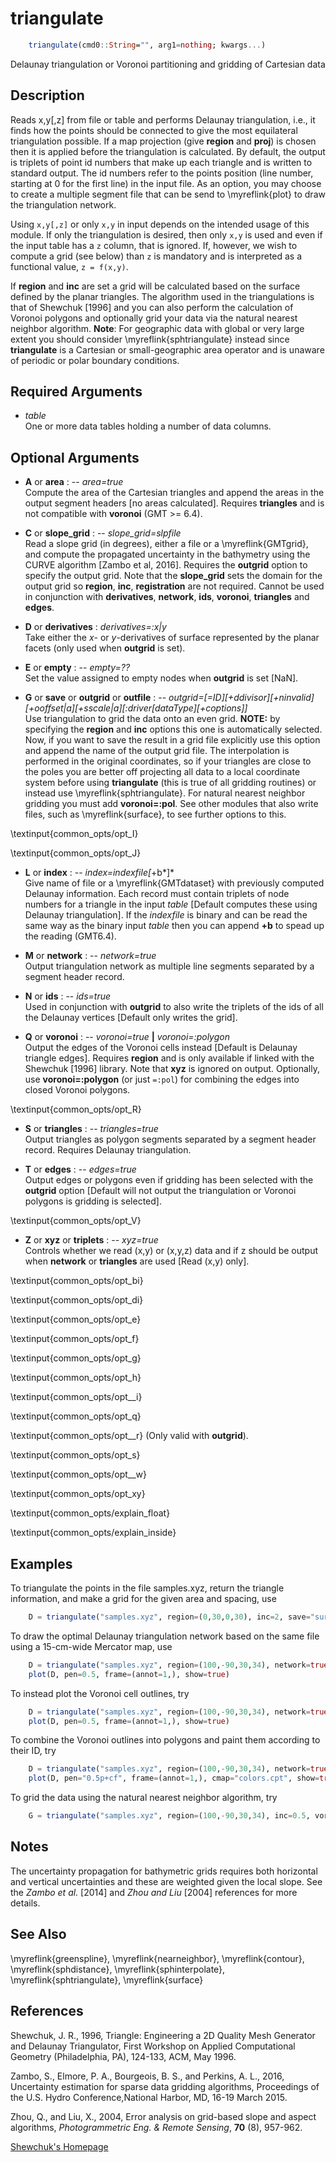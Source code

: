 # triangulate

```julia
	triangulate(cmd0::String="", arg1=nothing; kwargs...)
```

Delaunay triangulation or Voronoi partitioning and gridding of Cartesian data

Description
-----------

Reads x,y[,z] from file or table and performs Delaunay triangulation, i.e., it finds how the
points should be connected to give the most equilateral triangulation possible. If a map
projection (give **region** and **proj**) is chosen then it is applied before the triangulation
is calculated. By default, the output is triplets of point id numbers that make up each triangle
and is written to standard output. The id numbers refer to the points position (line number,
starting at 0 for the first line) in the input file. As an option, you may choose to create a
multiple segment file that can be send to \myreflink{plot} to draw the triangulation network.

Using `x,y[,z]` or only `x,y` in input depends on the intended usage of this module. If only the
triangulation is desired, then only `x,y` is used and even if the input table has a `z` column,
that is ignored. If, however, we wish to compute a grid (see below) than `z` is mandatory and
is interpreted as a functional value, ``z = f(x,y)``.

If **region** and **inc** are set a grid will be calculated based on the surface defined by the
planar triangles. The algorithm used in the triangulations is that of
Shewchuk [1996] and you can also perform the calculation of Voronoi
polygons and optionally grid your data via the natural nearest neighbor algorithm. **Note**:
For geographic data with global or very large extent you should consider \myreflink{sphtriangulate}
instead since **triangulate** is a Cartesian or small-geographic area operator and is unaware
of periodic or polar boundary conditions.

Required Arguments
------------------

- *table*\
    One or more data tables holding a number of data columns.

Optional Arguments
------------------

- **A** or **area** : -- *area=true*\
    Compute the area of the Cartesian triangles and append the areas in the output segment
    headers [no areas calculated]. Requires **triangles** and is not compatible with **voronoi** (GMT >= 6.4).

- **C** or **slope_grid** : -- *slope_grid=slpfile*\
    Read a slope grid (in degrees), either a file or a \myreflink{GMTgrid}, and compute the
    propagated uncertainty in the bathymetry using the CURVE algorithm [Zambo et al, 2016].
    Requires the **outgrid** option to specify the output grid. Note that the **slope_grid**
    sets the domain for the output grid so **region**, **inc**, **registration** are not required.
    Cannot be used in conjunction with **derivatives**, **network**, **ids**, **voronoi**,
    **triangles** and **edges**.

- **D** or **derivatives** : *derivatives=:x|y*\
    Take either the *x*- or *y*-derivatives of surface represented by the planar facets
    (only used when **outgrid** is set).

- **E** or **empty** : -- *empty=??*\
    Set the value assigned to empty nodes when **outgrid** is set [NaN].

- **G** or **save** or **outgrid** or **outfile** : -- *outgrid=[=ID][+ddivisor][+ninvalid][+ooffset|a][+sscale|a][:driver[dataType][+coptions]]*\
    Use triangulation to grid the data onto an even grid. **NOTE:** by specifying the **region** and
    **inc** options this one is automatically selected. Now, if you want to save the result in a grid
    file explicitly use this option and append the name of the output grid file. The interpolation is
    performed in the original coordinates, so if your triangles are close to the poles you are better
    off projecting all data to a local coordinate system before using **triangulate** (this is true
    of all gridding routines) or instead use \myreflink{sphtriangulate}. For natural nearest neighbor
    gridding you must add **voronoi=:pol**. See other modules that also write files, such as
    \myreflink{surface}, to see further options to this.

\textinput{common_opts/opt_I}

\textinput{common_opts/opt_J}

- **L** or **index** : -- *index=indexfile[*+b*]*\
    Give name of file or a \myreflink{GMTdataset} with previously computed Delaunay information.
    Each record must contain triplets of node numbers for a triangle in the input *table*
    [Default computes these using Delaunay triangulation]. If the *indexfile* is binary and can
    be read the same way as the binary input *table* then you can append **+b** to spead up the reading (GMT6.4).

- **M** or **network** : -- *network=true*\
    Output triangulation network as multiple line segments separated by a segment header record.

- **N** or **ids** : -- *ids=true*\
    Used in conjunction with **outgrid** to also write the triplets of the ids of all the Delaunay vertices [Default only writes the grid].

- **Q** or **voronoi** : -- *voronoi=true* **|** *voronoi=:polygon*\
    Output the edges of the Voronoi cells instead [Default is Delaunay triangle edges].
    Requires **region** and is only available if linked with the Shewchuk [1996] library.
    Note that **xyz** is ignored on output. Optionally, use **voronoi=:polygon** (or just `=:pol`)
    for combining the edges into closed Voronoi polygons.

\textinput{common_opts/opt_R}

- **S** or **triangles** : -- *triangles=true*\
    Output triangles as polygon segments separated by a segment header record. Requires Delaunay triangulation.

- **T** or **edges** : -- *edges=true*\
    Output edges or polygons even if gridding has been selected with the **outgrid** option
    [Default will not output the triangulation or Voronoi polygons is gridding is selected].

\textinput{common_opts/opt_V}

- **Z** or **xyz** or **triplets** : -- *xyz=true*\
    Controls whether we read (x,y) or (x,y,z) data and if z should be output when **network**
    or **triangles** are used [Read (x,y) only].

\textinput{common_opts/opt_bi}

\textinput{common_opts/opt_di}

\textinput{common_opts/opt_e}

\textinput{common_opts/opt_f}

\textinput{common_opts/opt_g}

\textinput{common_opts/opt_h}

\textinput{common_opts/opt__i}

\textinput{common_opts/opt_q}

\textinput{common_opts/opt__r}  (Only valid with **outgrid**).

\textinput{common_opts/opt_s}

\textinput{common_opts/opt__w}

\textinput{common_opts/opt_xy}

\textinput{common_opts/explain_float}

\textinput{common_opts/explain_inside}

Examples
--------

To triangulate the points in the file samples.xyz, return the triangle
information, and make a grid for the given area and spacing, use

```julia
    D = triangulate("samples.xyz", region=(0,30,0,30), inc=2, save="surf.nc")
```

To draw the optimal Delaunay triangulation network based on the same
file using a 15-cm-wide Mercator map, use

```julia
    D = triangulate("samples.xyz", region=(100,-90,30,34), network=true, proj=:Mercator)
    plot(D, pen=0.5, frame=(annot=1,), show=true)
```

To instead plot the Voronoi cell outlines, try

```julia
    D = triangulate("samples.xyz", region=(100,-90,30,34), network=true, voronoi=true, proj=:Mercator)
    plot(D, pen=0.5, frame=(annot=1,), show=true)
```

To combine the Voronoi outlines into polygons and paint them according to their ID, try

```julia
    D = triangulate("samples.xyz", region=(100,-90,30,34), network=true, voronoi=:polyg, proj=:Mercator)
    plot(D, pen="0.5p+cf", frame=(annot=1,), cmap="colors.cpt", show=true)
```

To grid the data using the natural nearest neighbor algorithm, try

```julia
    G = triangulate("samples.xyz", region=(100,-90,30,34), inc=0.5, voronoi=:polygon)
```

Notes
-----

The uncertainty propagation for bathymetric grids requires both horizontal
and vertical uncertainties and these are weighted given the local slope.
See the *Zambo et al.* [2014] and *Zhou and Liu* [2004] references for more details.


See Also
--------

\myreflink{greenspline},
\myreflink{nearneighbor},
\myreflink{contour},
\myreflink{sphdistance},
\myreflink{sphinterpolate},
\myreflink{sphtriangulate},
\myreflink{surface}

References
----------

Shewchuk, J. R., 1996, Triangle: Engineering a 2D Quality Mesh Generator
and Delaunay Triangulator, First Workshop on Applied Computational
Geometry (Philadelphia, PA), 124-133, ACM, May 1996.

Zambo, S., Elmore, P. A., Bourgeois, B. S., and Perkins, A. L., 2016,
Uncertainty estimation for sparse data gridding algorithms,
Proceedings of the U.S. Hydro Conference,National Harbor, MD, 16-19 March 2015.

Zhou, Q., and Liu, X., 2004, Error analysis on grid-based slope and aspect
algorithms, *Photogrammetric Eng. & Remote Sensing*, **70** (8), 957-962.

[Shewchuk's Homepage](http://www.cs.cmu.edu/~quake/triangle.html)
